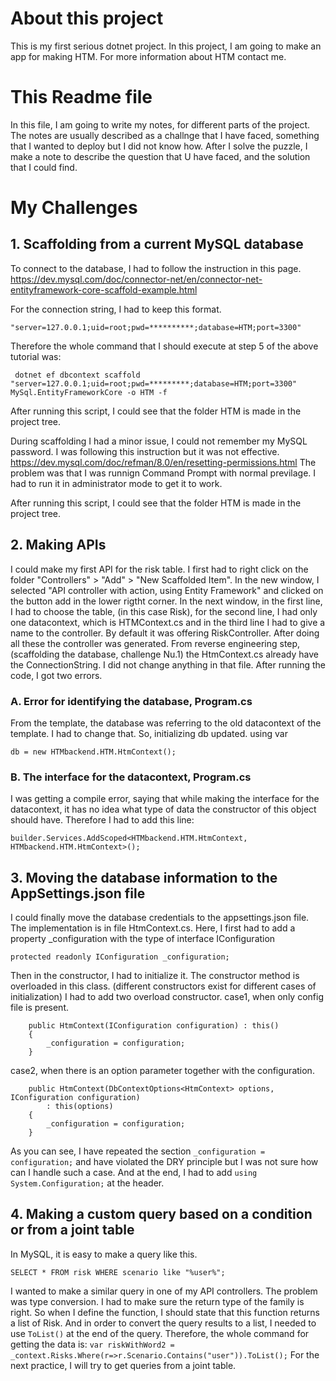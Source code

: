 # About this project
This is my first serious dotnet project.
In this project, I am going to make an app for making HTM. For more information about HTM contact me.
# This Readme file
In this file, I am going to write my notes, for different parts of the project.
The notes are usually described as a challnge that I have faced, something that I wanted to deploy but I did not know how. After I solve the puzzle, I make a note to describe the question that U have faced, and the solution that I could find.
# My Challenges
## 1. Scaffolding from a current MySQL database
To connect to the database, I had to follow the instruction in this page.
https://dev.mysql.com/doc/connector-net/en/connector-net-entityframework-core-scaffold-example.html

For the connection string, I had to keep this format.
```
"server=127.0.0.1;uid=root;pwd=**********;database=HTM;port=3300"
```
Therefore the whole command that I should execute at step 5 of the above tutorial was:
```
 dotnet ef dbcontext scaffold "server=127.0.0.1;uid=root;pwd=*********;database=HTM;port=3300" MySql.EntityFrameworkCore -o HTM -f
 ```


After running this script, I could see that the folder HTM is made in the project tree.
 
During scaffolding I had a minor issue, I could not remember my MySQL password. I was following this instruction but it was not effective.
https://dev.mysql.com/doc/refman/8.0/en/resetting-permissions.html
The problem was that I was runnign Command Prompt with normal previlage. I had to run it in administrator mode to get it to work.

After running this script, I could see that the folder HTM is made in the project tree.

## 2. Making APIs
I could make my first API for the risk table. I first had to right click on the folder "Controllers" > "Add" > "New Scaffolded Item". In the new window, I selected "API controller with action, using Entity Framework" and clicked on the button add in the lower rigtht corner.
In the next window, in the first line, I had to choose the table, (in this case Risk), for the second line, I had only one datacontext, which is HTMContext.cs and in the third line I had to give a name to the controller. By default it was offering RiskController.
After doing all these the controller was generated.
From reverse engineering step, (scaffolding the database, challenge Nu.1) the HtmContext.cs already have the ConnectionString. I did not change anything in that file.
After running the code, I got two errors. 
### A. Error for identifying the database, Program.cs
From the template, the database was referring to the old datacontext of the template. I had to change that. So, initializing db updated. using var 
```
db = new HTMbackend.HTM.HtmContext();
```
### B. The interface for the datacontext, Program.cs
I was getting a compile error, saying that while making the interface for the datacontext, it has no idea what type of data the constructor of this object should have. Therefore I had to add this line:
```
builder.Services.AddScoped<HTMbackend.HTM.HtmContext, HTMbackend.HTM.HtmContext>();
```

## 3. Moving the database information to the AppSettings.json file
I could finally move the database credentials to the appsettings.json file. The implementation is in file HtmContext.cs.
Here, I first had to add a property _configuration with the type of interface IConfiguration
```
protected readonly IConfiguration _configuration;
```
Then in the constructor, I had to initialize it. The constructor method is overloaded in this class. (different constructors exist for different cases of initialization)
I had to add two overload constructor.
case1, when only config file is present.
```
    public HtmContext(IConfiguration configuration) : this()
    {
        _configuration = configuration;
    }
```
case2, when there is an option parameter together with the configuration.
```
    public HtmContext(DbContextOptions<HtmContext> options, IConfiguration configuration)
        : this(options)
    {
        _configuration = configuration;
    }
```

As you can see, I have repeated the section ```_configuration = configuration;``` and have violated the DRY principle but I was not sure how can I handle such a case.
And at the end, I had to add ```using System.Configuration;``` at the header.

## 4. Making a custom query based on a condition or from a joint table
In MySQL, it is easy to make a query like this.
```
SELECT * FROM risk WHERE scenario like "%user%";
```
I wanted to make a similar query in one of my API controllers. The problem was type conversion. I had to make sure the return type of the family is right. So when I define the function, I should state that this function returns a list of Risk.
And in order to convert the query results to a list, I needed to use ```ToList()``` at the end of the query. Therefore, the whole command for getting the data is:
```var riskWithWord2 = _context.Risks.Where(r=>r.Scenario.Contains("user")).ToList();```
For the next practice, I will try to get queries from a joint table.